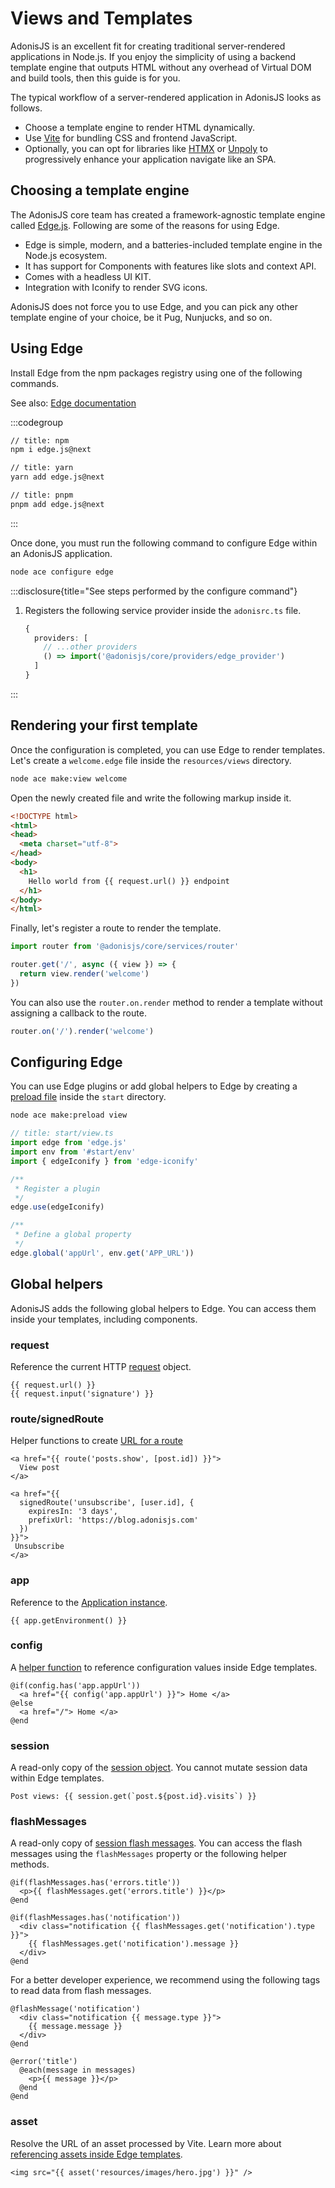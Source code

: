 # Views and Templates

AdonisJS is an excellent fit for creating traditional server-rendered applications in Node.js. If you enjoy the simplicity of using a backend template engine that outputs HTML without any overhead of Virtual DOM and build tools, then this guide is for you.

The typical workflow of a server-rendered application in AdonisJS looks as follows.

- Choose a template engine to render HTML dynamically.
- Use [Vite](./assets_bundling.md) for bundling CSS and frontend JavaScript.
- Optionally, you can opt for libraries like [HTMX](https://htmx.org/) or [Unpoly](https://unpoly.com/) to progressively enhance your application navigate like an SPA.

## Choosing a template engine
The AdonisJS core team has created a framework-agnostic template engine called [Edge.js](https://edgejs.dev). Following are some of the reasons for using Edge.

- Edge is simple, modern, and a batteries-included template engine in the Node.js ecosystem.
- It has support for Components with features like slots and context API.
- Comes with a headless UI KIT.
- Integration with Iconify to render SVG icons.

AdonisJS does not force you to use Edge, and you can pick any other template engine of your choice, be it Pug, Nunjucks, and so on.

## Using Edge
Install Edge from the npm packages registry using one of the following commands.

See also: [Edge documentation](https://edgejs.dev)

:::codegroup

```sh
// title: npm
npm i edge.js@next
```

```sh
// title: yarn
yarn add edge.js@next
```

```sh
// title: pnpm
pnpm add edge.js@next
```

:::

Once done, you must run the following command to configure Edge within an AdonisJS application. 

```sh
node ace configure edge
```

:::disclosure{title="See steps performed by the configure command"}

1. Registers the following service provider inside the `adonisrc.ts` file.

    ```ts
    {
      providers: [
        // ...other providers
        () => import('@adonisjs/core/providers/edge_provider')
      ]
    }
    ```

:::

## Rendering your first template
Once the configuration is completed, you can use Edge to render templates. Let's create a `welcome.edge` file inside the `resources/views` directory.

```sh
node ace make:view welcome
```

Open the newly created file and write the following markup inside it.

```html
<!DOCTYPE html>
<html>
<head>
  <meta charset="utf-8">
</head>
<body>
  <h1>
    Hello world from {{ request.url() }} endpoint
  </h1>
</body>
</html>
```

Finally, let's register a route to render the template.

```ts
import router from '@adonisjs/core/services/router'

router.get('/', async ({ view }) => {
  return view.render('welcome')
})
```

You can also use the `router.on.render` method to render a template without assigning a callback to the route.

```ts
router.on('/').render('welcome')
```

## Configuring Edge
You can use Edge plugins or add global helpers to Edge by creating a [preload file](../fundamentals/adonisrc_file.md#preloads) inside the `start` directory.

```sh
node ace make:preload view
```

```ts
// title: start/view.ts
import edge from 'edge.js'
import env from '#start/env'
import { edgeIconify } from 'edge-iconify'

/**
 * Register a plugin
 */
edge.use(edgeIconify)

/**
 * Define a global property
 */
edge.global('appUrl', env.get('APP_URL'))
```

## Global helpers
AdonisJS adds the following global helpers to Edge. You can access them inside your templates, including components.

### request
Reference the current HTTP [request](./request.md) object.

```edge
{{ request.url() }}
{{ request.input('signature') }}
```

### route/signedRoute
Helper functions to create [URL for a route](./url_builder.md#generating-urls-inside-templates)

```edge
<a href="{{ route('posts.show', [post.id]) }}">
  View post
</a>
```

```edge
<a href="{{
  signedRoute('unsubscribe', [user.id], {
    expiresIn: '3 days',
    prefixUrl: 'https://blog.adonisjs.com'    
  })
}}">
 Unsubscribe
</a>
```

### app
Reference to the [Application instance](../fundamentals/application.md).

```edge
{{ app.getEnvironment() }}
```

### config
A [helper function](../guides/config.md#reading-config-inside-edge-templates) to reference configuration values inside Edge templates.

```edge
@if(config.has('app.appUrl'))
  <a href="{{ config('app.appUrl') }}"> Home </a>
@else
  <a href="/"> Home </a>
@end
```

### session
A read-only copy of the [session object](./session.md#reading-and-writing-data). You cannot mutate session data within Edge templates.

```edge
Post views: {{ session.get(`post.${post.id}.visits`) }}
```

### flashMessages
A read-only copy of [session flash messages](./session.md#flash-messages). You can access the flash messages using the `flashMessages` property or the following helper methods.

```edge
@if(flashMessages.has('errors.title'))
  <p>{{ flashMessages.get('errors.title') }}</p>
@end

@if(flashMessages.has('notification'))
  <div class="notification {{ flashMessages.get('notification').type }}">
    {{ flashMessages.get('notification').message }}
  </div>
@end
```

For a better developer experience, we recommend using the following tags to read data from flash messages.

```edge
@flashMessage('notification')
  <div class="notification {{ message.type }}">
    {{ message.message }}
  </div>
@end

@error('title')
  @each(message in messages)
    <p>{{ message }}</p>
  @end
@end
```

### asset
Resolve the URL of an asset processed by Vite. Learn more about [referencing assets inside Edge templates](./assets_bundling.md#referencing-assets-inside-edge-templates).

```edge
<img src="{{ asset('resources/images/hero.jpg') }}" />
```
